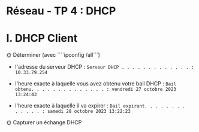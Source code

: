 # Réseau - TP 4 : DHCP

# I. DHCP Client
🌞 Déterminer (avec ````ipconfig /all```)

- l'adresse du serveur DHCP : ```Serveur DHCP . . . . . . . . . . . . . : 10.33.79.254```

- l'heure exacte à laquelle vous avez obtenu votre bail DHCP : ````Bail obtenu. . . . . . . . . . . . . . : vendredi 27 octobre 2023 13:24:43````

- l'heure exacte à laquelle il va expirer : ````Bail expirant. . . . . . . . . . . . . : samedi 28 octobre 2023 13:22:23````

🌞 Capturer un échange DHCP

